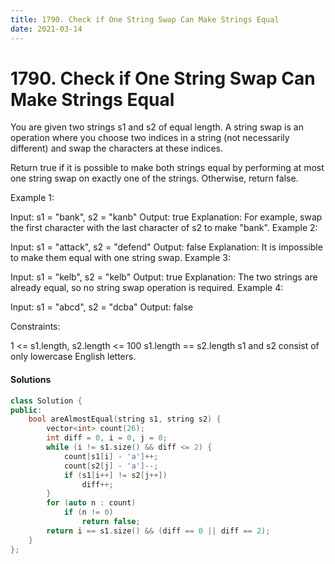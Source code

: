 ```yaml
---
title: 1790. Check if One String Swap Can Make Strings Equal
date: 2021-03-14
---
```


# 1790. Check if One String Swap Can Make Strings Equal

You are given two strings s1 and s2 of equal length. A string swap is an operation where you choose two indices in a string (not necessarily different) and swap the characters at these indices.

Return true if it is possible to make both strings equal by performing at most one string swap on exactly one of the strings. Otherwise, return false.

 

Example 1:

Input: s1 = "bank", s2 = "kanb"
Output: true
Explanation: For example, swap the first character with the last character of s2 to make "bank".
Example 2:

Input: s1 = "attack", s2 = "defend"
Output: false
Explanation: It is impossible to make them equal with one string swap.
Example 3:

Input: s1 = "kelb", s2 = "kelb"
Output: true
Explanation: The two strings are already equal, so no string swap operation is required.
Example 4:

Input: s1 = "abcd", s2 = "dcba"
Output: false
 

Constraints:

1 <= s1.length, s2.length <= 100
s1.length == s2.length
s1 and s2 consist of only lowercase English letters.

#### Solutions

```c++
class Solution {
public:
    bool areAlmostEqual(string s1, string s2) {
        vector<int> count(26);
        int diff = 0, i = 0, j = 0;
        while (i != s1.size() && diff <= 2) {
            count[s1[i] - 'a']++;
            count[s2[j] - 'a']--;
            if (s1[i++] != s2[j++])
                diff++;
        }
        for (auto n : count)
            if (n != 0)
                return false;
        return i == s1.size() && (diff == 0 || diff == 2);
    }
};
```